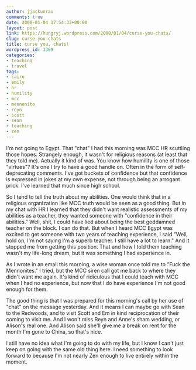 ```yaml
---
author: jjackunrau
comments: true
date: 2008-01-04 17:54:33+00:00
layout: post
link: https://hungryj.wordpress.com/2008/01/04/curse-you-chats/
slug: curse-you-chats
title: curse you, chats!
wordpress_id: 1309
categories:
- teaching
- travel
tags:
- cairo
- emily
- hr
- humility
- mcc
- mennonite
- reyn
- scott
- sean
- teaching
- zen
---
```


I'm not going to Egypt. That "chat" I had this morning was MCC HR scuttling those hopes. Strangely enough, it wasn't for religious reasons (at least that they told me). Actually it kind of was. You know how humility is one of those "virtues"? It's one I try to have a good handle on. Often in the form of self-deprecating comments. I've got buckets of confidence but that confidence is expressed in jokes at my own expense, not through being an arrogant prick. I've learned that much since high school. 

So I tend to tell the truth about my abilities. One would think that in a religious organization like MCC truth would be seen as a good thing. But in my chat with HR I learned that they didn't want realistic assessments of my abilities as a teacher, they wanted someone with "confidence in their abilities." Well, shit, I could have lied about being the best goddamned teacher on the block. I can do that. But when I heard MCC Egypt was excited to get someone with two years of teaching experience, I said "Well, hold on, I'm not saying I'm a superb teacher. I still have a lot to learn." And it stopped me from getting this position. That and how I told them teaching wasn't my life-long dream, but it was something I had experience in.

As I wrote in an email this morning, a wise woman once told me to "Fuck the Mennonites." I tried, but the MCC siren call got me back to where they didn't want me again. It's kind of ridiculous that I could teach with MCC when I had no experience, but now that I do have experience I'm not good enough for them.

The good thing is that I was prepared for this morning's call by her use of "chat" on the message yesterday. And it means I can maybe go with Sean to the Redwoods, and to visit Scott and Em in kind reciprocation of their coming to visit me. And I won't miss Reyn and Anne's sham wedding, or Alison's real one. And Alison said she'll give me a break on rent for the month I'm gone to China, so that's nice.

I still have no idea what I'm going to do with my life, but I know I can't just keep on going with the same old thing here. I need something to look forward to because I'm not nearly Zen enough to live entirely within the moment.
